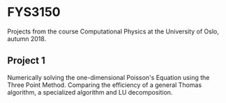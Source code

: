 # FYS3150
Projects from the course Computational Physics at the University of Oslo, autumn 2018.

## Project 1
Numerically solving the one-dimensional Poisson's Equation using the Three Point Method. Comparing the efficiency of a general Thomas algorithm, a specialized algorithm and LU decomposition.
